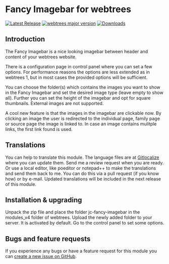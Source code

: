 Fancy Imagebar for webtrees
===========================

[![Latest Release](https://img.shields.io/github/release/JustCarmen/webtrees-fancy-imagebar.svg)][1]
[![webtrees major version](https://img.shields.io/badge/webtrees-v2.x-green)][2]
[![Downloads](https://img.shields.io/github/downloads/JustCarmen/webtrees-fancy-imagebar/total.svg)]()

Introduction
------------
The Fancy Imagebar is a nice looking imagebar between header and content of your webtrees website.

There is a configuration page in control panel where you can set a few options. For performance reasons the options are less extended as in webtrees 1, but in most cases the provided options will be sufficient.

You can choose the folder(s) which contains the images you want to show in the Fancy Imagebar and set the desired image type (leave empty to show all). Further you can set the height of the imagebar and opt for square thumbnails. External images are not supported.

A cool new feature is that the images in the imagebar are clickable now. By clicking an image the user is redirected to the individual page, family page or source page the image is linked to. In case an image contains mulitple links, the first link found is used.

Translations
------------
You can help to translate this module. The language files are at [Gitlocalize][3] where you can update them. Send me a review request when you are ready. Or use a local editor, like poeditor or notepad++ to make the translations and send them back to me. You can do this via a pull request (if you know how) or by e-mail. Updated translations will be included in the next release of this module.

Installation & upgrading
------------------------
Unpack the zip file and place the folder jc-fancy-imagebar in the modules_v4 folder of webtrees. Upload the newly added folder to your server. It is activated by default. Go to the control panel to set some options.

Bugs and feature requests
-------------------------
If you experience any bugs or have a feature request for this module you can [create a new issue on GitHub][4].

 [1]: https://github.com/JustCarmen/fancy_imagebar/releases/latest
 [2]: https://webtrees.github.io/download/
 [3]: https://gitlocalize.com/repo/5328
 [4]: https://github.com/JustCarmen/fancy_imagebar/issues?state=open
